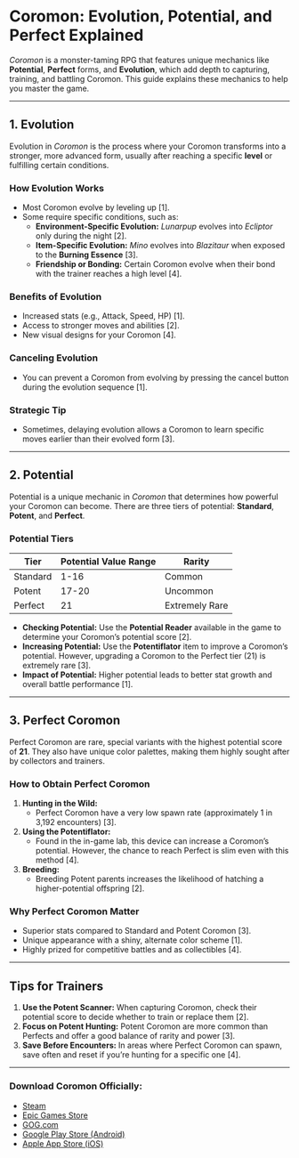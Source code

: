 # Coromon: Evolution, Potential, and Perfect Explained

*Coromon* is a monster-taming RPG that features unique mechanics like **Potential**, **Perfect** forms, and **Evolution**, which add depth to capturing, training, and battling Coromon. This guide explains these mechanics to help you master the game.

---

## **1. Evolution**

Evolution in *Coromon* is the process where your Coromon transforms into a stronger, more advanced form, usually after reaching a specific **level** or fulfilling certain conditions. 

### **How Evolution Works**
- Most Coromon evolve by leveling up [1].
- Some require specific conditions, such as:
  - **Environment-Specific Evolution:** *Lunarpup* evolves into *Ecliptor* only during the night [2].  
  - **Item-Specific Evolution:** *Mino* evolves into *Blazitaur* when exposed to the **Burning Essence** [3].
  - **Friendship or Bonding:** Certain Coromon evolve when their bond with the trainer reaches a high level [4].

### **Benefits of Evolution**
- Increased stats (e.g., Attack, Speed, HP) [1].
- Access to stronger moves and abilities [2].
- New visual designs for your Coromon [4].

### **Canceling Evolution**
- You can prevent a Coromon from evolving by pressing the cancel button during the evolution sequence [1].

### **Strategic Tip**
- Sometimes, delaying evolution allows a Coromon to learn specific moves earlier than their evolved form [3].

---

## **2. Potential**

Potential is a unique mechanic in *Coromon* that determines how powerful your Coromon can become. There are three tiers of potential: **Standard**, **Potent**, and **Perfect**.

### **Potential Tiers**
| Tier     | Potential Value Range | Rarity      |
|----------|------------------------|-------------|
| Standard | 1-16                   | Common      |
| Potent   | 17-20                  | Uncommon    |
| Perfect  | 21                     | Extremely Rare |

- **Checking Potential:** Use the **Potential Reader** available in the game to determine your Coromon’s potential score [2].
- **Increasing Potential:** Use the **Potentiflator** item to improve a Coromon’s potential. However, upgrading a Coromon to the Perfect tier (21) is extremely rare [3].
- **Impact of Potential:** Higher potential leads to better stat growth and overall battle performance [1].

---

## **3. Perfect Coromon**

Perfect Coromon are rare, special variants with the highest potential score of **21**. They also have unique color palettes, making them highly sought after by collectors and trainers.

### **How to Obtain Perfect Coromon**
1. **Hunting in the Wild:**
   - Perfect Coromon have a very low spawn rate (approximately 1 in 3,192 encounters) [3].
2. **Using the Potentiflator:**
   - Found in the in-game lab, this device can increase a Coromon’s potential. However, the chance to reach Perfect is slim even with this method [4].
3. **Breeding:**
   - Breeding Potent parents increases the likelihood of hatching a higher-potential offspring [2].

### **Why Perfect Coromon Matter**
- Superior stats compared to Standard and Potent Coromon [3].
- Unique appearance with a shiny, alternate color scheme [1].
- Highly prized for competitive battles and as collectibles [4].

---

## **Tips for Trainers**

1. **Use the Potent Scanner:** When capturing Coromon, check their potential score to decide whether to train or replace them [2].
2. **Focus on Potent Hunting:** Potent Coromon are more common than Perfects and offer a good balance of rarity and power [3].
3. **Save Before Encounters:** In areas where Perfect Coromon can spawn, save often and reset if you’re hunting for a specific one [4].

---

### Download Coromon Officially:

- [Steam](https://store.steampowered.com/app/1218210/Coromon/)
- [Epic Games Store](https://store.epicgames.com/en-US/p/coromon-d4ef84)
- [GOG.com](https://www.gog.com/en/game/coromon)
- [Google Play Store (Android)](https://play.google.com/store/apps/details?id=com.tragsoft.coromon)
- [Apple App Store (iOS)](https://apps.apple.com/app/coromon/id1661658054)

